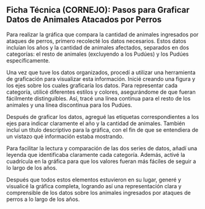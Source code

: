 ## Ficha Técnica (CORNEJO): Pasos para Graficar Datos de Animales Atacados por Perros

Para realizar la gráfica que compara la cantidad de animales ingresados por ataques de perros, primero recolecté los datos necesarios. Estos datos incluían los años y la cantidad de animales afectados, separados en dos categorías: el resto de animales (excluyendo a los Pudúes) y los Pudúes específicamente.

Una vez que tuve los datos organizados, procedí a utilizar una herramienta de graficación para visualizar esta información. Inicié creando una figura y los ejes sobre los cuales graficaría los datos. Para representar cada categoría, utilicé diferentes estilos y colores, asegurándome de que fueran fácilmente distinguibles. Así, tracé una línea continua para el resto de los animales y una línea discontinua para los Pudúes.

Después de graficar los datos, agregué las etiquetas correspondientes a los ejes para indicar claramente el año y la cantidad de animales. También incluí un título descriptivo para la gráfica, con el fin de que se entendiera de un vistazo qué información estaba mostrando.

Para facilitar la lectura y comparación de las dos series de datos, añadí una leyenda que identificaba claramente cada categoría. Además, activé la cuadrícula en la gráfica para que los valores fueran más fáciles de seguir a lo largo de los años.

Después que todos estos elementos estuvieron en su lugar, generé y visualicé la gráfica completa, logrando así una representación clara y comprensible de los datos sobre los animales ingresados por ataques de perros a lo largo de los años.